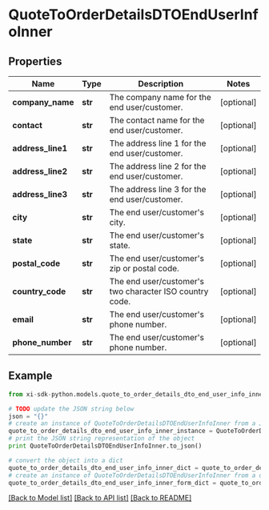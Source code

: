 # QuoteToOrderDetailsDTOEndUserInfoInner


## Properties

Name | Type | Description | Notes
------------ | ------------- | ------------- | -------------
**company_name** | **str** | The company name for the end user/customer. | [optional] 
**contact** | **str** | The contact name for the end user/customer. | [optional] 
**address_line1** | **str** | The address line 1 for the end user/customer. | [optional] 
**address_line2** | **str** | The address line 2 for the end user/customer. | [optional] 
**address_line3** | **str** | The address line 3 for the end user/customer. | [optional] 
**city** | **str** | The end user/customer&#39;s city. | [optional] 
**state** | **str** | The end user/customer&#39;s state. | [optional] 
**postal_code** | **str** | The end user/customer&#39;s zip or postal code. | [optional] 
**country_code** | **str** | The end user/customer&#39;s two character ISO country code. | [optional] 
**email** | **str** | The end user/customer&#39;s phone number. | [optional] 
**phone_number** | **str** | The end user/customer&#39;s phone number. | [optional] 

## Example

```python
from xi-sdk-python.models.quote_to_order_details_dto_end_user_info_inner import QuoteToOrderDetailsDTOEndUserInfoInner

# TODO update the JSON string below
json = "{}"
# create an instance of QuoteToOrderDetailsDTOEndUserInfoInner from a JSON string
quote_to_order_details_dto_end_user_info_inner_instance = QuoteToOrderDetailsDTOEndUserInfoInner.from_json(json)
# print the JSON string representation of the object
print QuoteToOrderDetailsDTOEndUserInfoInner.to_json()

# convert the object into a dict
quote_to_order_details_dto_end_user_info_inner_dict = quote_to_order_details_dto_end_user_info_inner_instance.to_dict()
# create an instance of QuoteToOrderDetailsDTOEndUserInfoInner from a dict
quote_to_order_details_dto_end_user_info_inner_form_dict = quote_to_order_details_dto_end_user_info_inner.from_dict(quote_to_order_details_dto_end_user_info_inner_dict)
```
[[Back to Model list]](../README.md#documentation-for-models) [[Back to API list]](../README.md#documentation-for-api-endpoints) [[Back to README]](../README.md)


